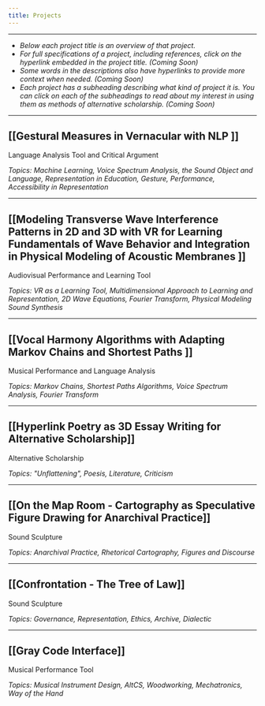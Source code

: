 ```yaml
---
title: Projects
---
```

***
- *Below each project title is an overview of that project.* 
- *For full specifications of a project, including references, click on the hyperlink embedded in the project title. (Coming Soon)*
- *Some words in the descriptions also have hyperlinks to provide more context when needed. (Coming Soon)*
- *Each project has a subheading describing what kind of project it is. You can click on each of the subheadings to read about my interest in using them as methods of alternative scholarship. (Coming Soon)*
***
## [[Gestural Measures in Vernacular with NLP ]]
Language Analysis Tool and Critical Argument

*Topics: Machine Learning, Voice Spectrum Analysis, the Sound Object and Language, Representation in Education, Gesture, Performance, Accessibility in Representation*
***
## [[Modeling Transverse Wave Interference Patterns in 2D and 3D with VR for Learning Fundamentals of Wave Behavior and Integration in Physical Modeling of Acoustic Membranes ]]
Audiovisual Performance and Learning Tool

*Topics: VR as a Learning Tool, Multidimensional Approach to Learning and Representation, 2D Wave Equations, Fourier Transform, Physical Modeling Sound Synthesis*
***
## [[Vocal Harmony Algorithms with Adapting Markov Chains and Shortest Paths ]]
Musical Performance and Language Analysis

*Topics: Markov Chains, Shortest Paths Algorithms, Voice Spectrum Analysis, Fourier Transform*
***
## [[Hyperlink Poetry as 3D Essay Writing for Alternative Scholarship]]
Alternative Scholarship

*Topics: "Unflattening", Poesis, Literature, Criticism*
***
## [[On the Map Room - Cartography as Speculative Figure Drawing for Anarchival Practice]]
Sound Sculpture

*Topics: Anarchival Practice, Rhetorical Cartography, Figures and Discourse*
***
## [[Confrontation - The Tree of Law]]
Sound Sculpture

*Topics: Governance, Representation, Ethics, Archive, Dialectic*
***
## [[Gray Code Interface]]
Musical Performance Tool

*Topics: Musical Instrument Design, AltCS, Woodworking, Mechatronics, Way of the Hand*
